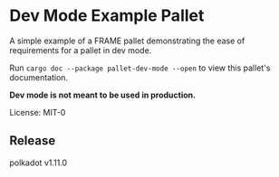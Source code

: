 <!-- markdown-link-check-disable -->
# Dev Mode Example Pallet

A simple example of a FRAME pallet demonstrating
the ease of requirements for a pallet in dev mode.

Run `cargo doc --package pallet-dev-mode --open` to view this pallet's documentation.

**Dev mode is not meant to be used in production.**

License: MIT-0


## Release

polkadot v1.11.0
